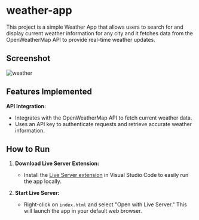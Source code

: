 # weather-app
This project is a simple Weather App that allows users to search for and display current weather information for any city and it fetches data from the OpenWeatherMap API to provide real-time weather updates.

## Screenshot
![weather](https://github.com/user-attachments/assets/3d59828a-e3c4-4a13-9c7d-064047f51609)

## Features Implemented
 **API Integration:**
   - Integrates with the OpenWeatherMap API to fetch current weather data.
   - Uses an API key to authenticate requests and retrieve accurate weather information.


## How to Run
1. **Download Live Server Extension:**
   - Install the [Live Server extension](https://marketplace.visualstudio.com/items?itemName=ritwickdey.LiveServer) in Visual Studio Code to easily run the app locally.

2. **Start Live Server:**
   - Right-click on `index.html` and select "Open with Live Server." This will launch the app in your default web browser.
